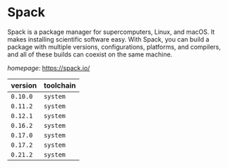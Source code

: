 # Spack

Spack is a package manager for supercomputers, Linux, and macOS. It makes installing scientific  software easy. With Spack, you can build a package with multiple versions, configurations, platforms, and compilers,  and all of these builds can coexist on the same machine.

*homepage*: <https://spack.io/>

version | toolchain
--------|----------
``0.10.0`` | ``system``
``0.11.2`` | ``system``
``0.12.1`` | ``system``
``0.16.2`` | ``system``
``0.17.0`` | ``system``
``0.17.2`` | ``system``
``0.21.2`` | ``system``
